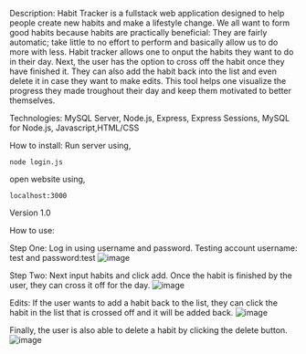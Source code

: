 Description:
Habit Tracker is a fullstack web application designed to help people create new habits and make a lifestyle change. We all want to form good habits because habits are practically beneficial: They are fairly automatic; take little to no effort to perform and basically allow us to do more with less.
Habit tracker allows one to onput the habits they want to do in their day. Next, the user has the option to cross off the habit once they have finished it. They can also add the habit back into the list and even delete it in case they want to make edits. This tool helps one visualize the progress they made troughout their day and keep them motivated to better themselves. 

Technologies:
MySQL Server, Node.js, Express, Express Sessions, MySQL for Node.js, Javascript,HTML/CSS 

How to install:
Run server using,

`node login.js`

open website using,

`localhost:3000`

Version 1.0

How to use:

Step One: 
Log in using username and password. Testing account username: test and password:test
![image](https://user-images.githubusercontent.com/111527189/205523674-cc50a854-4c29-45e4-a1d2-68f1ecbfcfb2.png)

Step Two:
Next input habits and click add. Once the habit is finished by the user, they can cross it off for the day.
![image](https://user-images.githubusercontent.com/111527189/205524093-e60e890a-97f5-4dda-b344-6ad5b6ae8576.png)

Edits:
If the user wants to add a habit back to the list, they can click the habit in the list that is crossed off and it will be added back.
![image](https://user-images.githubusercontent.com/111527189/205524207-6f84d40d-dc25-4ccc-b441-adf040cc327f.png)

Finally, the user is also able to delete a habit by clicking the delete button. 
![image](https://user-images.githubusercontent.com/111527189/205524280-230ab410-ed52-4f31-bc34-2780e59abdc2.png)

